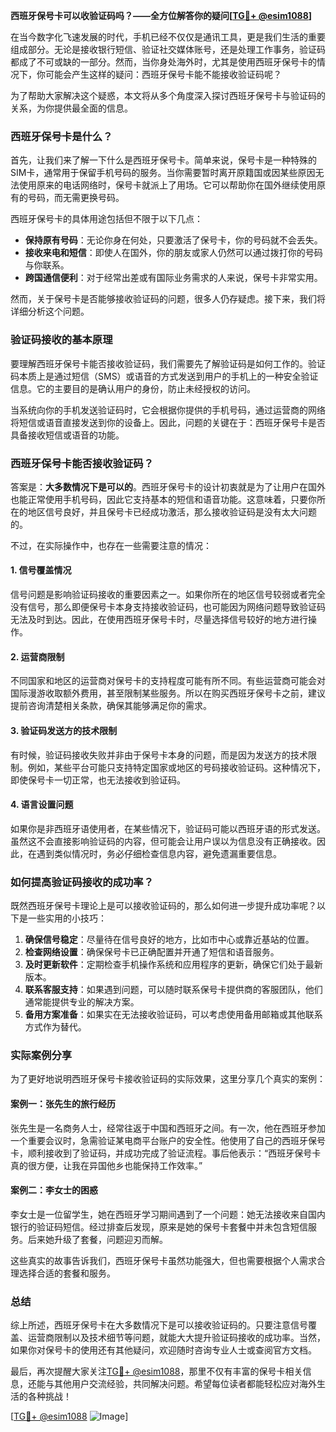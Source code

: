 **西班牙保号卡可以收验证码吗？——全方位解答你的疑问[[TG💪+ @esim1088](https://t.me/s/esim1088)]**

在当今数字化飞速发展的时代，手机已经不仅仅是通讯工具，更是我们生活的重要组成部分。无论是接收银行短信、验证社交媒体账号，还是处理工作事务，验证码都成了不可或缺的一部分。然而，当你身处海外时，尤其是使用西班牙保号卡的情况下，你可能会产生这样的疑问：西班牙保号卡能不能接收验证码呢？

为了帮助大家解决这个疑惑，本文将从多个角度深入探讨西班牙保号卡与验证码的关系，为你提供最全面的信息。

### 西班牙保号卡是什么？

首先，让我们来了解一下什么是西班牙保号卡。简单来说，保号卡是一种特殊的SIM卡，通常用于保留手机号码的服务。当你需要暂时离开原籍国或因某些原因无法使用原来的电话网络时，保号卡就派上了用场。它可以帮助你在国外继续使用原有的号码，而无需更换号码。

西班牙保号卡的具体用途包括但不限于以下几点：
- **保持原有号码**：无论你身在何处，只要激活了保号卡，你的号码就不会丢失。
- **接收来电和短信**：即使人在国外，你的朋友或家人仍然可以通过拨打你的号码与你联系。
- **跨国通信便利**：对于经常出差或有国际业务需求的人来说，保号卡非常实用。

然而，关于保号卡是否能够接收验证码的问题，很多人仍存疑虑。接下来，我们将详细分析这个问题。

### 验证码接收的基本原理

要理解西班牙保号卡能否接收验证码，我们需要先了解验证码是如何工作的。验证码本质上是通过短信（SMS）或语音的方式发送到用户的手机上的一种安全验证信息。它的主要目的是确认用户的身份，防止未经授权的访问。

当系统向你的手机发送验证码时，它会根据你提供的手机号码，通过运营商的网络将短信或语音直接发送到你的设备上。因此，问题的关键在于：西班牙保号卡是否具备接收短信或语音的功能。

### 西班牙保号卡能否接收验证码？

答案是：**大多数情况下是可以的**。西班牙保号卡的设计初衷就是为了让用户在国外也能正常使用手机号码，因此它支持基本的短信和语音功能。这意味着，只要你所在的地区信号良好，并且保号卡已经成功激活，那么接收验证码是没有太大问题的。

不过，在实际操作中，也存在一些需要注意的情况：

#### 1. **信号覆盖情况**
   信号问题是影响验证码接收的重要因素之一。如果你所在的地区信号较弱或者完全没有信号，那么即便保号卡本身支持接收验证码，也可能因为网络问题导致验证码无法及时到达。因此，在使用西班牙保号卡时，尽量选择信号较好的地方进行操作。

#### 2. **运营商限制**
   不同国家和地区的运营商对保号卡的支持程度可能有所不同。有些运营商可能会对国际漫游收取额外费用，甚至限制某些服务。所以在购买西班牙保号卡之前，建议提前咨询清楚相关条款，确保其能够满足你的需求。

#### 3. **验证码发送方的技术限制**
   有时候，验证码接收失败并非由于保号卡本身的问题，而是因为发送方的技术限制。例如，某些平台可能只支持特定国家或地区的号码接收验证码。这种情况下，即使保号卡一切正常，也无法接收到验证码。

#### 4. **语言设置问题**
   如果你是非西班牙语使用者，在某些情况下，验证码可能以西班牙语的形式发送。虽然这不会直接影响验证码的内容，但可能会让用户误以为信息没有正确接收。因此，在遇到类似情况时，务必仔细检查信息内容，避免遗漏重要信息。

### 如何提高验证码接收的成功率？

既然西班牙保号卡理论上是可以接收验证码的，那么如何进一步提升成功率呢？以下是一些实用的小技巧：

1. **确保信号稳定**：尽量待在信号良好的地方，比如市中心或靠近基站的位置。
2. **检查网络设置**：确保保号卡已正确配置并开通了短信和语音服务。
3. **及时更新软件**：定期检查手机操作系统和应用程序的更新，确保它们处于最新版本。
4. **联系客服支持**：如果遇到问题，可以随时联系保号卡提供商的客服团队，他们通常能提供专业的解决方案。
5. **备用方案准备**：如果实在无法接收验证码，可以考虑使用备用邮箱或其他联系方式作为替代。

### 实际案例分享

为了更好地说明西班牙保号卡接收验证码的实际效果，这里分享几个真实的案例：

#### 案例一：张先生的旅行经历
张先生是一名商务人士，经常往返于中国和西班牙之间。有一次，他在西班牙参加一个重要会议时，急需验证某电商平台账户的安全性。他使用了自己的西班牙保号卡，顺利接收到了验证码，并成功完成了验证流程。事后他表示：“西班牙保号卡真的很方便，让我在异国他乡也能保持工作效率。”

#### 案例二：李女士的困惑
李女士是一位留学生，她在西班牙学习期间遇到了一个问题：她无法接收来自国内银行的验证码短信。经过排查后发现，原来是她的保号卡套餐中并未包含短信服务。后来她升级了套餐，问题迎刃而解。

这些真实的故事告诉我们，西班牙保号卡虽然功能强大，但也需要根据个人需求合理选择合适的套餐和服务。

### 总结

综上所述，西班牙保号卡在大多数情况下是可以接收验证码的。只要注意信号覆盖、运营商限制以及技术细节等问题，就能大大提升验证码接收的成功率。当然，如果你对保号卡的使用还有其他疑问，欢迎随时咨询专业人士或查阅官方文档。

最后，再次提醒大家关注[TG💪+ @esim1088](https://t.me/s/esim1088)，那里不仅有丰富的保号卡相关信息，还能与其他用户交流经验，共同解决问题。希望每位读者都能轻松应对海外生活的各种挑战！

[[TG💪+ @esim1088](https://t.me/s/esim1088) ![Image](https://i.postimg.cc/4NQfJmqS/Snipaste-2025-05-13-00-14-12.png)]